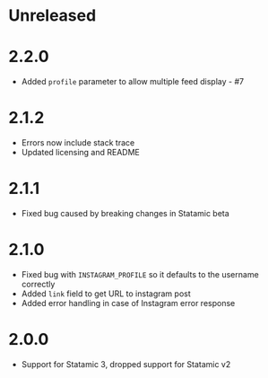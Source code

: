 # Unreleased

# 2.2.0

- Added `profile` parameter to allow multiple feed display - #7

# 2.1.2

- Errors now include stack trace
- Updated licensing and README

# 2.1.1

- Fixed bug caused by breaking changes in Statamic beta

# 2.1.0

- Fixed bug with `INSTAGRAM_PROFILE` so it defaults to the username correctly
- Added `link` field to get URL to instagram post
- Added error handling in case of Instagram error response

# 2.0.0

- Support for Statamic 3, dropped support for Statamic v2
